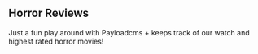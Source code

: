 ## Horror Reviews 

Just a fun play around with Payloadcms + keeps track of our watch and highest rated horror movies!